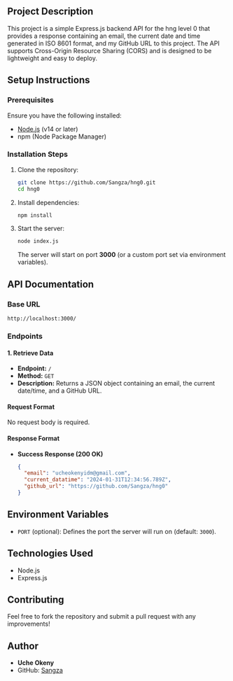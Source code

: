 ## **Project Description**
This project is a simple Express.js backend API for the hng level 0 that provides a response containing an email, the current date and time generated in ISO 8601 format, and my GitHub URL to this project. The API supports Cross-Origin Resource Sharing (CORS) and is designed to be lightweight and easy to deploy.


## **Setup Instructions**

### **Prerequisites**
Ensure you have the following installed:
- [Node.js](https://nodejs.org/) (v14 or later)
- npm (Node Package Manager)

### **Installation Steps**
1. Clone the repository:
   ```sh
   git clone https://github.com/Sangza/hng0.git
   cd hng0
   ```

2. Install dependencies:
   ```sh
   npm install
   ```

3. Start the server:
   ```sh
   node index.js
   ```
   The server will start on port **3000** (or a custom port set via environment variables).

## **API Documentation**

### **Base URL**
```
http://localhost:3000/
```

### **Endpoints**
#### **1. Retrieve Data**
- **Endpoint:** `/`
- **Method:** `GET`
- **Description:** Returns a JSON object containing an email, the current date/time, and a GitHub URL.

#### **Request Format**
No request body is required.

#### **Response Format**
- **Success Response (200 OK)**
  ```json
  {
    "email": "ucheokenyidm@gmail.com",
    "current_datatime": "2024-01-31T12:34:56.789Z",
    "github_url": "https://github.com/Sangza/hng0"
  }
  ```

## **Environment Variables**
- `PORT` (optional): Defines the port the server will run on (default: `3000`).

## **Technologies Used**
- Node.js
- Express.js

## **Contributing**
Feel free to fork the repository and submit a pull request with any improvements!

## **Author**
- **Uche Okeny**
- GitHub: [Sangza](https://github.com/Sangza/hng0)


